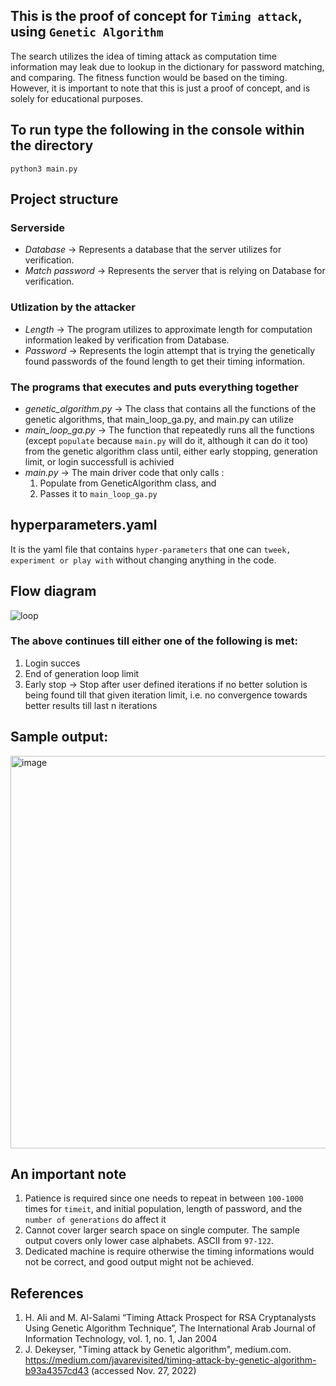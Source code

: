 ## This is the proof of concept for `Timing attack`, using `Genetic Algorithm`
 The search utilizes the idea of timing attack as computation time information may leak due to lookup in the dictionary for password matching, and comparing. The fitness function would be based on the timing. However, it is important to note that this is just a proof of concept, and is solely for educational purposes.


## To run type the following in the console within the directory
    python3 main.py

## Project structure
### Serverside
* *Database* &rarr; Represents a database that the server utilizes for verification. 
* *Match password* &rarr; Represents the server that is relying on Database for verification.

### Utlization by the attacker
* *Length* &rarr; The program utilizes to approximate length for computation information leaked by verification from Database.
* *Password* &rarr; Represents the login attempt that is trying the genetically found passwords of the found length to get their timing information.

### The programs that executes and puts everything together
* *genetic_algorithm.py* &rarr; The class that contains all the functions of the genetic algorithms, that main_loop_ga.py, and main.py can utilize
* *main_loop_ga.py* &rarr; The function that repeatedly runs all the functions (except `populate` because `main.py` will do it, although it can do it too) from the genetic algorithm class until, either early stopping, generation limit, or login successfull is achivied
* *main.py* &rarr; The main driver code that only calls :
  1. Populate from GeneticAlgorithm class, and 
  2. Passes it to `main_loop_ga.py`

## hyperparameters.yaml
It is the yaml file that contains `hyper-parameters` that one can `tweek, experiment or play with` without changing anything in the code.

## Flow diagram
![loop](https://user-images.githubusercontent.com/69463767/206545322-5416ead9-a756-47da-a32c-5cd941e5cbb3.png)
### The above continues till either one of the following is met:
1. Login succes
2. End of generation loop limit
3. Early stop &rarr; Stop after user defined iterations if no better solution is being found till that given iteration limit, i.e. no convergence towards better results till last n iterations

## Sample output:
<img width="628" alt="image" src="https://user-images.githubusercontent.com/69463767/206548224-a5ba9df3-f0ae-41d6-96ed-2953c960e45c.png">

## An important note
1. Patience is required since one needs to repeat in between `100-1000` times for `timeit`, and initial population, length of password, and the `number of generations` do affect it
2. Cannot cover larger search space on single computer. The sample output covers only lower case alphabets. ASCII from `97-122`.
3. Dedicated machine is require otherwise the timing informations would not be correct, and good output might not be achieved.

## References
1. H. Ali and M. Al-Salami “Timing Attack Prospect for RSA Cryptanalysts Using Genetic Algorithm Technique”, The International Arab Journal of Information Technology, vol. 1, no. 1, Jan 2004
2. J. Dekeyser, "Timing attack by Genetic algorithm", medium.com. https://medium.com/javarevisited/timing-attack-by-genetic-algorithm-b93a4357cd43 (accessed Nov. 27, 2022)

